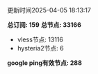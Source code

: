 更新时间2025-04-05 18:13:17

**总订阅: 159**
**总节点: 33166**
- vless节点: 13116
- hysteria2节点: 6

**google ping有效节点: 288**

